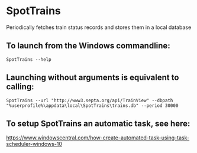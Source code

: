 # SpotTrains
Periodically fetches train status records and stores them in a local database

## To launch from the Windows commandline: 
	SpotTrains --help

## Launching without arguments is equivalent to calling:
	SpotTrains --url "http://www3.septa.org/api/TrainView" --dbpath "%userprofile%\appdata\local\SpotTrains\trains.db" --period 30000

## To setup SpotTrains an automatic task, see here:
https://www.windowscentral.com/how-create-automated-task-using-task-scheduler-windows-10